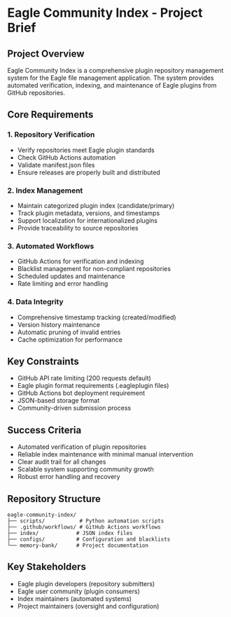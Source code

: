 # Eagle Community Index - Project Brief

## Project Overview
Eagle Community Index is a comprehensive plugin repository management system for the Eagle file management application. The system provides automated verification, indexing, and maintenance of Eagle plugins from GitHub repositories.

## Core Requirements

### 1. Repository Verification
- Verify repositories meet Eagle plugin standards
- Check GitHub Actions automation
- Validate manifest.json files
- Ensure releases are properly built and distributed

### 2. Index Management
- Maintain categorized plugin index (candidate/primary)
- Track plugin metadata, versions, and timestamps
- Support localization for internationalized plugins
- Provide traceability to source repositories

### 3. Automated Workflows
- GitHub Actions for verification and indexing
- Blacklist management for non-compliant repositories
- Scheduled updates and maintenance
- Rate limiting and error handling

### 4. Data Integrity
- Comprehensive timestamp tracking (created/modified)
- Version history maintenance
- Automatic pruning of invalid entries
- Cache optimization for performance

## Key Constraints
- GitHub API rate limiting (200 requests default)
- Eagle plugin format requirements (.eagleplugin files)
- GitHub Actions bot deployment requirement
- JSON-based storage format
- Community-driven submission process

## Success Criteria
- Automated verification of plugin repositories
- Reliable index maintenance with minimal manual intervention
- Clear audit trail for all changes
- Scalable system supporting community growth
- Robust error handling and recovery

## Repository Structure
```
eagle-community-index/
├── scripts/           # Python automation scripts
├── .github/workflows/ # GitHub Actions workflows
├── index/            # JSON index files
├── configs/          # Configuration and blacklists
└── memory-bank/      # Project documentation
```

## Key Stakeholders
- Eagle plugin developers (repository submitters)
- Eagle user community (plugin consumers)
- Index maintainers (automated systems)
- Project maintainers (oversight and configuration)